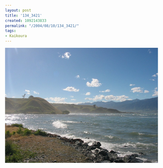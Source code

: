 ```yaml
---
layout: post
title: '134_3421'
created: 1092143833
permalink: "/2004/08/10/134_3421/"
tags:
- Kaikoura
---
```


<img src="/image/images/134_3421-1188.jpg"/>

